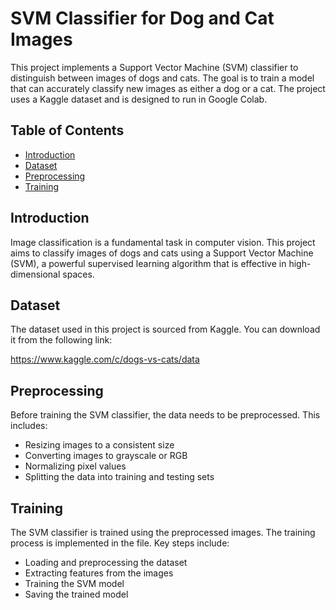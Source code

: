 # SVM Classifier for Dog and Cat Images

This project implements a Support Vector Machine (SVM) classifier to distinguish between images of dogs and cats. The goal is to train a model that can accurately classify new images as either a dog or a cat. The project uses a Kaggle dataset and is designed to run in Google Colab.

## Table of Contents

- [Introduction](#introduction)
- [Dataset](#dataset)
- [Preprocessing](#preprocessing)
- [Training](#training)


## Introduction

Image classification is a fundamental task in computer vision. This project aims to classify images of dogs and cats using a Support Vector Machine (SVM), a powerful supervised learning algorithm that is effective in high-dimensional spaces.

## Dataset
The dataset used in this project is sourced from Kaggle. You can download it from the following link:

https://www.kaggle.com/c/dogs-vs-cats/data

## Preprocessing
Before training the SVM classifier, the data needs to be preprocessed. This includes:

- Resizing images to a consistent size
- Converting images to grayscale or RGB
- Normalizing pixel values
- Splitting the data into training and testing sets

## Training
The SVM classifier is trained using the preprocessed images. The training process is implemented in the file. Key steps include:

- Loading and preprocessing the dataset
- Extracting features from the images
- Training the SVM model
- Saving the trained model

